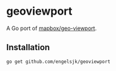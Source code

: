 # geoviewport

A Go port of [mapbox/geo-viewport](https://github.com/mapbox/geo-viewport).

## Installation

```bash
go get github.com/engelsjk/geoviewport
```
